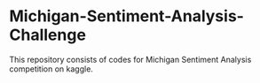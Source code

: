 # Michigan-Sentiment-Analysis-Challenge

This repository consists of codes for Michigan Sentiment Analysis competition on kaggle.



